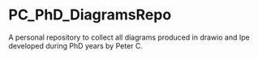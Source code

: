 # PC_PhD_DiagramsRepo
 A personal repository to collect all diagrams produced in drawio and Ipe developed during PhD years by Peter C.
